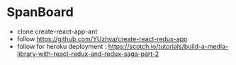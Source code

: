 # SpanBoard

- clone create-react-app-ant
- follow https://github.com/YUzhva/create-react-redux-app
- follow for heroku deployment : https://scotch.io/tutorials/build-a-media-library-with-react-redux-and-redux-saga-part-2